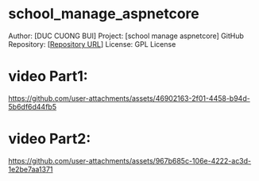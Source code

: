 # school_manage_aspnetcore

 Author: [DUC CUONG BUI]
 Project: [school manage aspnetcore]
 GitHub Repository: [[Repository URL](https://github.com/bdcuongvn83/school_manage_aspnetcore.git)]
License: GPL License




# video Part1:
https://github.com/user-attachments/assets/46902163-2f01-4458-b94d-5b6df6d44fb5

# video Part2:

https://github.com/user-attachments/assets/967b685c-106e-4222-ac3d-1e2be7aa1371

